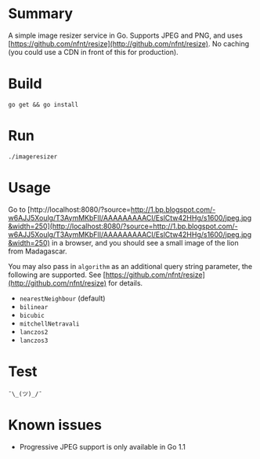 # Summary

A simple image resizer service in Go. Supports JPEG and PNG, and uses [https://github.com/nfnt/resize](http://github.com/nfnt/resize). No caching (you could use a CDN in front of this for production).

# Build

`go get && go install`

# Run

`./imageresizer`

# Usage

Go to [http://localhost:8080/?source=http://1.bp.blogspot.com/-w6AJJ5Xoulg/T3AymMKbFlI/AAAAAAAAACI/EslCtw42HHg/s1600/jpeg.jpg&width=250](http://localhost:8080/?source=http://1.bp.blogspot.com/-w6AJJ5Xoulg/T3AymMKbFlI/AAAAAAAAACI/EslCtw42HHg/s1600/jpeg.jpg&width=250) in a browser, and you should see a small image of the lion from Madagascar.

You may also pass in `algorithm` as an additional query string parameter, the following are supported. See [https://github.com/nfnt/resize](http://github.com/nfnt/resize) for details.

- `nearestNeighbour` (default)
- `bilinear`
- `bicubic`
- `mitchellNetravali`
- `lanczos2`
- `lanczos3`

# Test

    ¯\_(ツ)_/¯

# Known issues

- Progressive JPEG support is only available in Go 1.1
